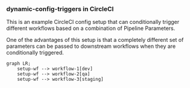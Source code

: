 
### dynamic-config-triggers in CircleCI

This is an example CircleCI config setup that can conditionally trigger different workflows based on a combination of Pipeline Parameters. 

One of the advantages of this setup is that a completely different set of parameters can be passed to downstream workflows when they are conditionally triggered.

```mermaid
graph LR;
    setup-wf --> workflow-1[dev]
    setup-wf --> workflow-2[qa]
    setup-wf --> workflow-3[staging]
```
